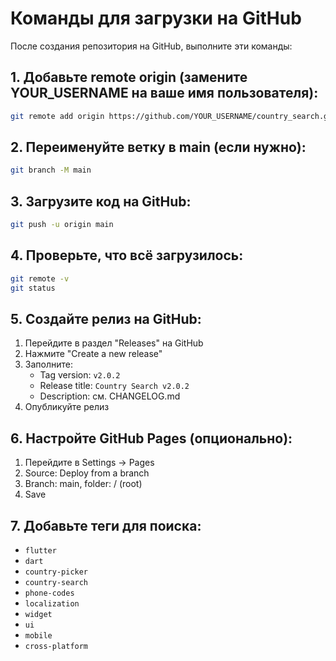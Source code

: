 # Команды для загрузки на GitHub

После создания репозитория на GitHub, выполните эти команды:

## 1. Добавьте remote origin (замените YOUR_USERNAME на ваше имя пользователя):
```bash
git remote add origin https://github.com/YOUR_USERNAME/country_search.git
```

## 2. Переименуйте ветку в main (если нужно):
```bash
git branch -M main
```

## 3. Загрузите код на GitHub:
```bash
git push -u origin main
```

## 4. Проверьте, что всё загрузилось:
```bash
git remote -v
git status
```

## 5. Создайте релиз на GitHub:
1. Перейдите в раздел "Releases" на GitHub
2. Нажмите "Create a new release"
3. Заполните:
   - Tag version: `v2.0.2`
   - Release title: `Country Search v2.0.2`
   - Description: см. CHANGELOG.md
4. Опубликуйте релиз

## 6. Настройте GitHub Pages (опционально):
1. Перейдите в Settings → Pages
2. Source: Deploy from a branch
3. Branch: main, folder: / (root)
4. Save

## 7. Добавьте теги для поиска:
- `flutter`
- `dart`
- `country-picker`
- `country-search`
- `phone-codes`
- `localization`
- `widget`
- `ui`
- `mobile`
- `cross-platform` 